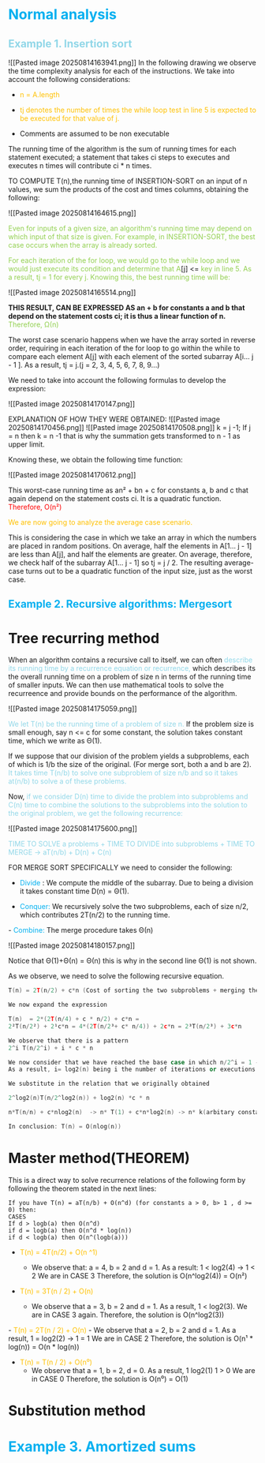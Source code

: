 
# <span style="color:rgb(0, 176, 240)">Normal analysis</span>
## <span style="color:rgb(145, 215, 232)">Example 1. Insertion sort</span>

![[Pasted image 20250814163941.png]]
In the following drawing we observe the time complexity analysis for each of the instructions. We take into account the following considerations:

- <span style="color:rgb(255, 192, 0)">n = A.length</span>

-  <span style="color:rgb(255, 192, 0)">tj denotes the number of times the while loop test in line 5 is expected to be executed for that value of j.</span> 

- Comments are assumed to be non executable

The running time of the algorithm is the sum of running times for each statement executed; a statement that takes ci steps to executes and executes n times will contribute ci * n times.

TO COMPUTE T(n),the running time of INSERTION-SORT on an input of n values, we sum the products of the cost and times columns, obtaining the following:

![[Pasted image 20250814164615.png]]

<span style="color:rgb(146, 208, 80)">Even for inputs of a given size, an algorithm's running time may depend on which input of that size is given. For example, in INSERTION-SORT, the best case occurs when the array is already sorted.</span> 

<span style="color:rgb(146, 208, 80)">For each iteration of the for loop, we would go to the while loop and we would just execute its condition and determine that A</span>[j] <= <span style="color:rgb(146, 208, 80)">key in line 5. As a result, tj = 1 for every j. Knowing this, the best running time will be:</span>

![[Pasted image 20250814165514.png]]

**THIS RESULT, CAN BE EXPRESSED AS an + b for constants a and b that depend on the statement costs ci; it is thus a linear function of n.**  <span style="color:rgb(146, 208, 80)">Therefore, Ω(n)</span>

The worst case scenario happens when we have the array sorted in reverse order, requiring in each iteration of the for loop to go within the while to compare each element A[j] with each element of the sorted subarray A[i... j - 1 ]. As a result, tj  = j.(j = 2, 3, 4, 5, 6, 7, 8, 9...)

We need to take into account the following formulas to develop the expression:

![[Pasted image 20250814170147.png]]

EXPLANATION OF HOW THEY WERE OBTAINED:
![[Pasted image 20250814170456.png]]
![[Pasted image 20250814170508.png]]
k = j -1; If j = n then k = n -1 that is why the summation gets transformed to n - 1 as upper limit.

Knowing these, we obtain the following time function:

![[Pasted image 20250814170612.png]]

This worst-case running time as an² + bn + c for constants a, b and c that again depend on the statement costs ci. It is a quadratic function. <span style="color:rgb(255, 0, 0)">Therefore, O(n²)</span>

<span style="color:rgb(255, 192, 0)">We are now going to analyze the average case scenario.
</span> 

This is considering the case in which we take an array in which the numbers are placed in random positions. On average, half the elements in A[1... j - 1] are less than A[j], and half the elements are greater. On average, therefore, we check half of the subarray A[1... j - 1] so tj = j / 2. The resulting average-case turns out to be a quadratic function of the input size, just as the worst case.

## <span style="color:rgb(0, 176, 240)">Example 2. Recursive algorithms: Mergesort</span> 

# Tree recurring method

When an algorithm contains a recursive call to itself, we can often<span style="color:rgb(145, 215, 232)"> describe its running time by a recurrence equation or recurrence,</span> which describes its the overall running time on a problem of size n in terms of the running time of smaller inputs. We can then use mathematical tools to solve the recurreence and provide bounds on the performance of the algorithm.

![[Pasted image 20250814175059.png]]

<span style="color:rgb(145, 215, 232)">We let T(n) be the running time of a problem of size n. </span>If the problem size is small enough, say n <= c for some constant, the solution takes constant time, which we write as Θ(1).

If we suppose that our division of the problem yields a subproblems, each of which is 1/b the size of the original. (For merge sort, both a and b are 2).<span style="color:rgb(145, 215, 232)"> It takes time T(n/b) to solve one subproblem of size n/b and so it takes at(n/b) to solve a of these problems.</span>

Now,<span style="color:rgb(145, 215, 232)"> if we consider D(n)  time to divide the problem into subproblems and C(n) time to combine the solutions to the subproblems into the solution to the original problem, we get the following recurrence:</span>

![[Pasted image 20250814175600.png]]

<span style="color:rgb(145, 215, 232)">TIME TO SOLVE a problems + TIME TO DIVIDE into subproblems + TIME TO MERGE -> aT(n/b) + D(n) + C(n)</span> 

FOR MERGE SORT SPECIFICALLY we need to consider the following:
- <span style="color:rgb(0, 176, 240)">Divide </span>: We compute the middle of the subarray. Due to being a division it takes constant time D(n) = Θ(1).

- <span style="color:rgb(0, 176, 240)">Conquer:</span> We recursively solve the two subproblems, each of size n/2, which contributes 2T(n/2) to the running time.

-<span style="color:rgb(0, 176, 240)"> Combine: </span>The merge procedure takes Θ(n)

![[Pasted image 20250814180157.png]]

Notice that Θ(1)+Θ(n) = Θ(n) this is why in the second line Θ(1) is not shown.

As we observe, we need to solve the following recursive equation.

```cpp
T(n) = 2T(n/2) + c*n (Cost of sorting the two subproblems + merging the results)

We now expand the expression

T(n)  = 2*(2T(n/4) + c * n/2) + c*n = 
2²T(n/2²) + 2¹c*n = 4*(2T(n/2³+ c* n/4)) + 2c*n = 2³T(n/2³) + 3c*n

We observe that there is a pattern
2^i T(n/2^i) + i * c * n

We now consider that we have reached the base case in which n/2^i = 1 -> n= 2^i
As a result, i= log2(n) being i the number of iterations or executions

We substitute in the relation that we originally obtained

2^log2(n)T(n/2^log2(n)) + log2(n) *c * n

n*T(n/n) + c*nlog2(n)  -> n* T(1) + c*n*log2(n) -> n* k(arbitary constant) + c*n*log2(n) = O(n) + O(nlog(n)) = O(nlog(n))

In conclusion: T(n) = O(nlog(n))

```


# Master method(THEOREM)

This is a direct way to solve recurrence relations of the following form by following the theorem stated in the next lines:

```
If you have T(n) = aT(n/b) + O(n^d) (for constants a > 0, b> 1 , d >= 0) then:
CASES
If d > logb(a) then O(n^d)
if d = logb(a) then O(n^d * log(n))
if d < logb(a) then O(n^(logb(a)))
```

- <span style="color:rgb(255, 192, 0)">T(n) = 4T(n/2) + O(n ^1)</span> 
	- We observe that: a = 4, b = 2 and d = 1. As a result: 1 < log2(4) -> 1 < 2 We are in  CASE 3
	Therefore, the solution is O(n^log2(4)) = O(n²)

- <span style="color:rgb(255, 192, 0)">T(n) = 3T(n / 2) + O(n)</span>
	- We observe that a = 3, b = 2 and d = 1. As a result, 1 < log2(3). We are in CASE 3 again.
	Therefore, the solution is O(n^log2(3))

-<span style="color:rgb(255, 192, 0)"> T(n) = 2T(n / 2) + O(n)</span>
	- We observe that a = 2, b = 2 and d = 1. As a result, 1 = log2(2) -> 1 = 1 We are in CASE 2
    Therefore, the solution is O(n¹ * log(n)) = O(n * log(n))

- <span style="color:rgb(255, 192, 0)">T(n) = T(n / 2) + O(n⁰)</span>
	- We observe that a = 1, b = 2, d = 0. As a result, 1 log2(1) 1 > 0 We are in CASE 0
     Therefore, the solution is O(n⁰) = O(1)


# Substitution method






# <span style="color:rgb(0, 176, 240)">Example 3. Amortized sums </span> 